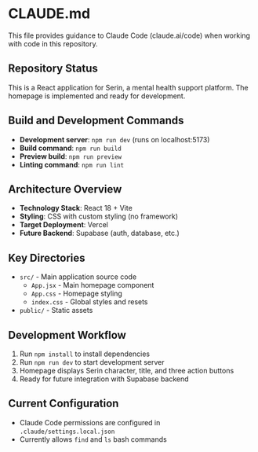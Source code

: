 # CLAUDE.md

This file provides guidance to Claude Code (claude.ai/code) when working with code in this repository.

## Repository Status

This is a React application for Serin, a mental health support platform. The homepage is implemented and ready for development.

## Build and Development Commands

- **Development server**: `npm run dev` (runs on localhost:5173)
- **Build command**: `npm run build`
- **Preview build**: `npm run preview`
- **Linting command**: `npm run lint`

## Architecture Overview

- **Technology Stack**: React 18 + Vite
- **Styling**: CSS with custom styling (no framework)
- **Target Deployment**: Vercel
- **Future Backend**: Supabase (auth, database, etc.)

## Key Directories

- `src/` - Main application source code
  - `App.jsx` - Main homepage component
  - `App.css` - Homepage styling
  - `index.css` - Global styles and resets
- `public/` - Static assets

## Development Workflow

1. Run `npm install` to install dependencies
2. Run `npm run dev` to start development server
3. Homepage displays Serin character, title, and three action buttons
4. Ready for future integration with Supabase backend

## Current Configuration

- Claude Code permissions are configured in `.claude/settings.local.json`
- Currently allows `find` and `ls` bash commands